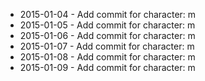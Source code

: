- 2015-01-04 - Add commit for character: m
- 2015-01-05 - Add commit for character: m
- 2015-01-06 - Add commit for character: m
- 2015-01-07 - Add commit for character: m
- 2015-01-08 - Add commit for character: m
- 2015-01-09 - Add commit for character: m
